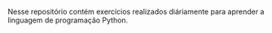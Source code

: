 Nesse repositório contém exercícios realizados diáriamente para aprender a linguagem de programação Python.
